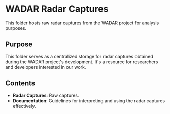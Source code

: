 # WADAR Radar Captures

This folder hosts raw radar captures from the WADAR project for analysis purposes.

## Purpose

This folder serves as a centralized storage for radar captures obtained during the WADAR project's development. It's a resource for researchers and developers interested in our work.

## Contents

- **Radar Captures**: Raw captures.
- **Documentation**: Guidelines for interpreting and using the radar captures effectively.

